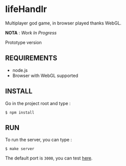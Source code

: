lifeHandlr
==========

Multiplayer god game, in browser played thanks WebGL.

__NOTA__ : *Work In Progress*

Prototype version

REQUIREMENTS
------------

 * node.js
 * Browser with WebGL supported


INSTALL
-------

Go in the project root and type :

    $ npm install

RUN
---

To run the server, you can type :

    $ make server

The default port is `3000`, you can test [here](http://localhost:3000).
